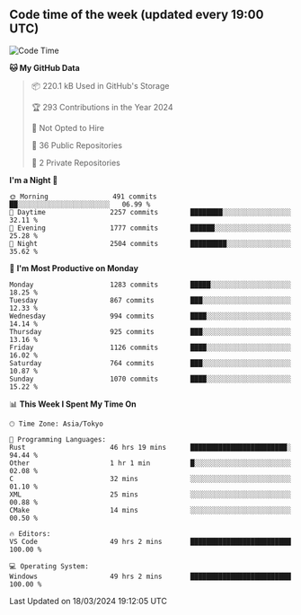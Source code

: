 ## Code time of the week (updated every 19:00 UTC)

<!--START_SECTION:waka-->
![Code Time](http://img.shields.io/badge/Code%20Time-2%2C842%20hrs%2058%20mins-blue)

**🐱 My GitHub Data** 

> 📦 220.1 kB Used in GitHub's Storage 
 > 
> 🏆 293 Contributions in the Year 2024
 > 
> 🚫 Not Opted to Hire
 > 
> 📜 36 Public Repositories 
 > 
> 🔑 2 Private Repositories 
 > 
**I'm a Night 🦉** 

```text
🌞 Morning                491 commits         ██░░░░░░░░░░░░░░░░░░░░░░░   06.99 % 
🌆 Daytime                2257 commits        ████████░░░░░░░░░░░░░░░░░   32.11 % 
🌃 Evening                1777 commits        ██████░░░░░░░░░░░░░░░░░░░   25.28 % 
🌙 Night                  2504 commits        █████████░░░░░░░░░░░░░░░░   35.62 % 
```
📅 **I'm Most Productive on Monday** 

```text
Monday                   1283 commits        █████░░░░░░░░░░░░░░░░░░░░   18.25 % 
Tuesday                  867 commits         ███░░░░░░░░░░░░░░░░░░░░░░   12.33 % 
Wednesday                994 commits         ████░░░░░░░░░░░░░░░░░░░░░   14.14 % 
Thursday                 925 commits         ███░░░░░░░░░░░░░░░░░░░░░░   13.16 % 
Friday                   1126 commits        ████░░░░░░░░░░░░░░░░░░░░░   16.02 % 
Saturday                 764 commits         ███░░░░░░░░░░░░░░░░░░░░░░   10.87 % 
Sunday                   1070 commits        ████░░░░░░░░░░░░░░░░░░░░░   15.22 % 
```


📊 **This Week I Spent My Time On** 

```text
🕑︎ Time Zone: Asia/Tokyo

💬 Programming Languages: 
Rust                     46 hrs 19 mins      ████████████████████████░   94.44 % 
Other                    1 hr 1 min          █░░░░░░░░░░░░░░░░░░░░░░░░   02.08 % 
C                        32 mins             ░░░░░░░░░░░░░░░░░░░░░░░░░   01.10 % 
XML                      25 mins             ░░░░░░░░░░░░░░░░░░░░░░░░░   00.88 % 
CMake                    14 mins             ░░░░░░░░░░░░░░░░░░░░░░░░░   00.50 % 

🔥 Editors: 
VS Code                  49 hrs 2 mins       █████████████████████████   100.00 % 

💻 Operating System: 
Windows                  49 hrs 2 mins       █████████████████████████   100.00 % 
```


 Last Updated on 18/03/2024 19:12:05 UTC
<!--END_SECTION:waka-->